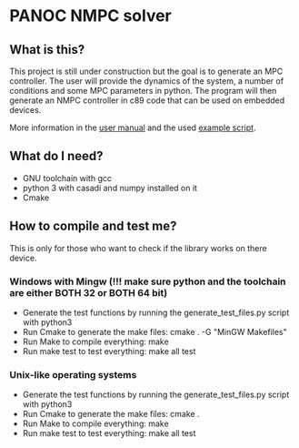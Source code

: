 # PANOC NMPC solver
## What is this?
This project is still under construction but the goal is to generate an MPC controller. The user will provide the dynamics of the system, a number of conditions and some MPC parameters in python. The program will then generate an NMPC controller in c89 code that can be used on embedded devices.

More information in the  [user manual](toturial.pdf) and the used [example script](toturial_nmpc_codegen.py).

## What do I need?
- GNU toolchain with gcc
- python 3 with casadi and numpy installed on it
- Cmake

## How to compile and test me?
This is only for those who want to check if the library works on there device. 
### Windows with Mingw (!!! make sure python and the toolchain are either BOTH 32 or BOTH 64 bit)
- Generate the test functions by running the generate_test_files.py script with python3
- Run Cmake to generate the make files: cmake . -G "MinGW Makefiles"
- Run Make to compile everything: make
- Run make test to test everything: make all test

### Unix-like operating systems
- Generate the test functions by running the generate_test_files.py script with python3
- Run Cmake to generate the make files: cmake .
- Run Make to compile everything: make
- Run make test to test everything: make all test